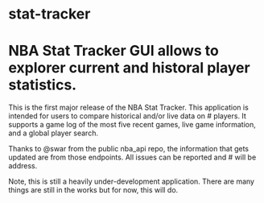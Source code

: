 # stat-tracker

# NBA Stat Tracker GUI allows to explorer current and historal player statistics.

This is the first major release of the NBA Stat Tracker. This application is intended for users to compare historical and/or live data on # players. It supports a game log of the most five recent games, live game information, and a global player search.

Thanks to @swar from the public nba_api repo, the information that gets updated are from those endpoints. All issues can be reported and # will be address.

Note, this is still a heavily under-development application. There are many things are still in the works but for now, this will do.
